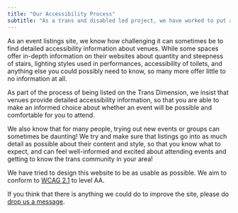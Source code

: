 ```yaml
---
title: "Our Accessibility Process"
subtitle: "As a trans and disabled led project, we have worked to put accessibility at the heart of everything we do."
---
```


As an event listings site, we know how challenging it can sometimes be to find detailed accessibility information about venues. While some spaces offer in-depth information on their websites about quantity and steepness of stairs, lighting styles used in performances, accessibility of toilets, and anything else you could possibly need to know, so many more offer little to no information at all.

As part of the process of being listed on the Trans Dimension, we insist that venues provide detailed accessibility information, so that you are able to make an informed choice about whether an event will be possible and comfortable for you to attend.

We also know that for many people, trying out new events or groups can sometimes be daunting! We try and make sure that listings go into as much detail as possible about their content and style, so that you know what to expect, and can feel well-informed and excited about attending events and getting to know the trans community in your area!

We have tried to design this website to be as usable as possible. We aim to conform to [WCAG 2.1](https://www.w3.org/WAI/WCAG21/quickref) to level AA.

If you think that there is anything we could do to improve the site, please do [drop us a message](mailto:info@transdimension.uk).

